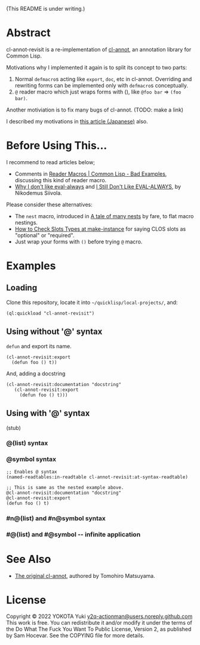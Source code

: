 (This README is under writing.)

# Abstract

cl-annot-revisit is a re-implementation of [cl-annot](https://github.com/m2ym/cl-annot), an annotation library for Common Lisp.

Motivations why I implemented it again is to split its concept to two parts:

1. Normal `defmacro`s acting like `export`, `doc`, etc in cl-annot. Overriding and rewriting forms can be implemented only with `defmacro`s conceptually.
2. `@` reader macro which just wraps forms with (), like `@foo bar` => `(foo bar)`.

Another motiviation is to fix many bugs of cl-annot. (TODO: make a link)

I described my motivations in [this article (Japanese)](http://y2q-actionman.hatenablog.com/entry/2019/12/20/cl-annot_%E3%82%92%E5%86%8D%E5%AE%9F%E8%A3%85%E3%81%97%E3%81%A6_cl-annot-revisit_%E3%82%92%E4%BD%9C%E3%81%A3%E3%81%9F) also.

# Before Using This...

I recommend to read articles below;

- Comments in [Reader Macros | Common Lisp - Bad Examples](https://www.reddit.com/r/Common_Lisp/comments/556mpn/reader_macros_common_lisp_bad_examples/), discussing this kind of reader macro.
- [Why I don't like eval-always](http://random-state.net/log/3387124996.html) and [I Still Don't Like EVAL-ALWAYS](http://random-state.net/log/3387296853.html), by Nikodemus Siivola.

Please consider these alternatives:

- The `nest` macro, introduced in [A tale of many nests](https://fare.livejournal.com/189741.html) by fare, to flat macro nestings.
- [How to Check Slots Types at make-instance](https://lisp-journey.gitlab.io/blog/how-to-check-slots-types-at-make-instance/) for saying CLOS slots as "optional" or "required".
- Just wrap your forms with `()` before trying `@` macro.




# Examples

## Loading

Clone this repository, locate it into `~/quicklisp/local-projects/`, and:

``` common-lisp
(ql:quickload "cl-annot-revisit")
```

## Using without '@' syntax

`defun` and export its name.

``` common-lisp
(cl-annot-revisit:export
  (defun foo () t))
```

And, adding a docstring

``` common-lisp
(cl-annot-revisit:documentation "docstring"
   (cl-annot-revisit:export
     (defun foo () t)))
```

## Using with '@' syntax

(stub)

### @(list) syntax

### @symbol syntax


``` common-lisp
;; Enables @ syntax
(named-readtables:in-readtable cl-annot-revisit:at-syntax-readtable)

;; This is same as the nested example above.
@cl-annot-revisit:documentation "docstring"
@cl-annot-revisit:export
(defun foo () t)
```

### #n@(list) and #n@symbol syntax

### #@(list) and #@symbol -- infinite application



# See Also

- [The original cl-annot](https://github.com/m2ym/cl-annot), authored by Tomohiro Matsuyama.


# License 

Copyright © 2022 YOKOTA Yuki <y2q-actionman@users.noreply.github.com>
This work is free. You can redistribute it and/or modify it under the
terms of the Do What The Fuck You Want To Public License, Version 2,
as published by Sam Hocevar. See the COPYING file for more details.
